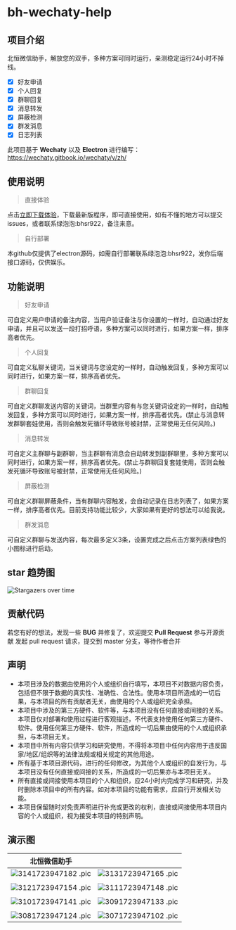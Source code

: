# bh-wechaty-help

## 项目介绍

北恒微信助手，解放您的双手，多种方案可同时运行，亲测稳定运行24小时不掉线。

- [x] 好友申请
- [x] 个人回复
- [x] 群聊回复
- [x] 消息转发
- [x] 屏蔽检测
- [x] 群发消息
- [x] 日志列表

此项目基于 **Wechaty** 以及 **Electron** 进行编写：<https://wechaty.gitbook.io/wechaty/v/zh/>


## 使用说明

> 直接体验

点击[立即下载体验](https://github.com/Abeiheng/bh-wechaty-help/releases)，下载最新版程序，即可直接使用，如有不懂的地方可以提交issues，或者联系绿泡泡:bhsr922，备注来意。

> 自行部署

本github仅提供了electron源码，如需自行部署联系绿泡泡:bhsr922，发你后端接口源码，仅供娱乐。



## 功能说明

> 好友申请

可自定义用户申请的备注内容，当用户验证备注与你设置的一样时，自动通过好友申请，并且可以发送一段打招呼语，多种方案可以同时进行，如果方案一样，排序高者优先。

> 个人回复

可自定义私聊关键词，当关键词与您设定的一样时，自动触发回复，多种方案可以同时进行，如果方案一样，排序高者优先。

> 群聊回复

可自定义群聊发送内容的关键词，当群里内容有与您关键词设定的一样时，自动触发回复，多种方案可以同时进行，如果方案一样，排序高者优先。(禁止与消息转发群聊套娃使用，否则会触发死循环导致账号被封禁，正常使用无任何风险。)

> 消息转发

可自定义主群聊与副群聊，当主群聊有消息会自动转发到副群聊里，多种方案可以同时进行，如果方案一样，排序高者优先。(禁止与群聊回复套娃使用，否则会触发死循环导致账号被封禁，正常使用无任何风险。)

> 屏蔽检测

可自定义群聊屏蔽条件，当有群聊内容触发，会自动记录在日志列表了，如果方案一样，排序高者优先。目前支持功能比较少，大家如果有更好的想法可以给我说。

> 群发消息

可自定义群聊与发送内容，每次最多定义3条，设置完成之后点击方案列表绿色的小图标进行启动。


## star 趋势图

![Stargazers over time](https://starchart.cc/Abeiheng/bh-wechaty-help.svg)


## 贡献代码

若您有好的想法，发现一些 **BUG** 并修复了，欢迎提交 **Pull Request** 参与开源贡献
发起 pull request 请求，提交到 master 分支，等待作者合并


## 声明

- 本项目涉及的数据由使用的个人或组织自行填写，本项目不对数据内容负责，包括但不限于数据的真实性、准确性、合法性。使用本项目所造成的一切后果，与本项目的所有贡献者无关，由使用的个人或组织完全承担。
- 本项目中涉及的第三方硬件、软件等，与本项目没有任何直接或间接的关系。本项目仅对部署和使用过程进行客观描述，不代表支持使用任何第三方硬件、软件。使用任何第三方硬件、软件，所造成的一切后果由使用的个人或组织承担，与本项目无关。
- 本项目中所有内容只供学习和研究使用，不得将本项目中任何内容用于违反国家/地区/组织等的法律法规或相关规定的其他用途。
- 所有基于本项目源代码，进行的任何修改，为其他个人或组织的自发行为，与本项目没有任何直接或间接的关系，所造成的一切后果亦与本项目无关。
- 所有直接或间接使用本项目的个人和组织，应24小时内完成学习和研究，并及时删除本项目中的所有内容。如对本项目的功能有需求，应自行开发相关功能。
- 本项目保留随时对免责声明进行补充或更改的权利，直接或间接使用本项目内容的个人或组织，视为接受本项目的特别声明。


## 演示图

| 北恒微信助手                                                    |                                                              |
| ------------------------------------------------------------ | ------------------------------------------------------------ |
| ![3141723947182 .pic](https://img.picgo.net/2024/08/18/3141723947182_.picb4c9d219115bc945.jpg) | ![3131723947165 .pic](https://img.picgo.net/2024/08/18/3131723947165_.pic9ed23653304662c8.jpg) |
|                                                              |                                                              |
| ![3121723947154 .pic](https://img.picgo.net/2024/08/18/3121723947154_.pic2f9e272bd06f36d0.jpg) | ![3111723947148 .pic](https://img.picgo.net/2024/08/18/3111723947148_.pica4598c5024a97b39.jpg) |
|                                                              |                                                              |
| ![3101723947141 .pic](https://img.picgo.net/2024/08/18/3101723947141_.pic0ba23e40e0db917a.jpg) | ![3091723947133 .pic](https://img.picgo.net/2024/08/18/3091723947133_.pic6a79898438e15d1e.jpg) |
|                                                              |                                                              |
| ![3081723947124 .pic](https://img.picgo.net/2024/08/18/3081723947124_.pic612b93a07b04205c.jpg) | ![3071723947102 .pic](https://img.picgo.net/2024/08/18/3071723947102_.pic6e8f37129de2736d.png) |
